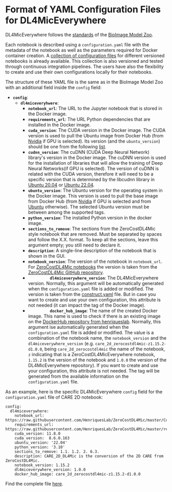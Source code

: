 # Format of YAML Configuration Files for DL4MicEverywhere

DL4MicEverywhere follows the [standards](https://bioimage.io/docs/#/bioimageio_model_spec) of the [BioImage Model Zoo](https://bioimage.io/#/). 

Each notebook is described using a `configuration.yaml` file with the metadata of the notebook as well as the parameters required for Docker container creation. A [collection of configuration files](https://github.com/HenriquesLab/DL4MicEverywhere/tree/main/notebooks) for different versioned notebooks is already available. This collection is also versioned and tested through continuous integration pipelines. The users have also the flexibility to create and use their own configurations locally for their notebooks. 

The structure of these YAML file is the same as in the BioImage Model Zoo with an additional field inside the `config` field:

* **`config`**:
    * **`dl4miceveryhwere`**:
        * **`notebook_url`**: The URL to the Jupyter notebook that is stored in the Docker image.
        * **`requirements_url`**: The URL Python dependencies that are installed in the Docker image.
        * **`cuda_version`**: The CUDA version in the Docker image. The CUDA version is used to pull the Ubuntu image from Docker Hub (from [Nvidia](https://hub.docker.com/r/nvidia/dcgm-exporter) if GPU is selected). Its version (and the `ubuntu_version`) should be one from the following [list](https://gitlab.com/nvidia/container-images/cuda/blob/master/doc/supported-tags.md).
        * **`cudnn_version`**: The cuDNN (CUDA Deep Neural Network) library's version in the Docker image. The cuDNN version is used for the installation of libraries that will allow the training of Deep Neural Networks(if GPU is selected). The version of cuDNN is related with the CUDA version, therefore it will need to be a specific version that is determined by the libcudnn library in [Ubuntu 20.04](https://developer.download.nvidia.com/compute/cuda/repos/ubuntu2004/x86_64/) or [Ubuntu 22.04](https://developer.download.nvidia.com/compute/cuda/repos/ubuntu2204/x86_64/).
        * **`ubuntu_version`**: The Ubuntu version for the operating system in the Docker image. This version is used to pull the base image from Docker Hub (from [Nvidia](https://hub.docker.com/r/nvidia/dcgm-exporter) if GPU is selected and from [Ubuntu](https://hub.docker.com/_/ubuntu) otherwise). The selected Ubuntu version must be between among the supported tags.
        * **`python_version`**: The installed Python version in the docker image.
        * **`sections_to_remove`**: The sections from the ZeroCostDL4Mic style notebook that are removed. Must be separated by spaces and follow the X.X. format. To keep all the sections, leave this argument empty; you still need to declare it.
        * **`description`**: A single-line description of the notebook that is shown in the GUI.
        * **`notebook_version`**: The version of the notebook in `notebook_url`. For [ZeroCostDL4Mic notebooks](https://github.com/HenriquesLab/DL4MicEverywhere/tree/main/notebooks/ZeroCostDL4Mic_notebooks) the version is taken from the [ZeroCostDL4Mic GitHub repository](https://github.com/HenriquesLab/ZeroCostDL4Mic/tree/master).
        * <span style="color:white"> *[optional]*</span> **`dl4miceverywhere_version`**: The DL4MicEverywhere version. Normally, this argument will be automatically generated when the `configuration.yaml` file is added or modified. The version is taken from the [construct.yaml](https://github.com/HenriquesLab/DL4MicEverywhere/blob/main/construct.yaml) file. But in case you want to create and use your own configuration, this attribute is not needed (it can impact the tag of the Docker image).
        * <span style="color:white"> *[optional]*</span> **`docker_hub_image`**: The name of the created Docker image. This name is used to check if there is an existing image on the [DockerHub repository from henriqueslab](https://hub.docker.com/repository/docker/henriqueslab/dl4miceverywhere/general). Normally, this argument ise automatically generated when the `configuration.yaml` file is added or modified. The value is a combination of the notebook name, the `notebook_version` and the `dl4miceverywhere_version` (e.g. `care_2d_zerocostdl4mic-z1.15.2-d1.0.0`, being `care_2d_zerocostdl4mic` the name of the notebook, `z` indicating that is a ZeroCostDL4MicEverywhere notebook, `1.15.2` is the version of the notebook and `1.0.0` the version of the DL4MicEverywhere repository). If you want to create and use your configuration, this attribute is not needed. The tag will be generated from the available information on the `configuration.yaml` file.

As an example, here is the specific DL4MicEverywhere `config` field for the `configuration.yaml` file of CARE 2D notebook:

```
config:
  dl4miceverywhere:
    notebook_url: https://raw.githubusercontent.com/HenriquesLab/ZeroCostDL4Mic/master/Colab_notebooks/CARE_2D_ZeroCostDL4Mic.ipynb
    requirements_url: https://raw.githubusercontent.com/HenriquesLab/ZeroCostDL4Mic/master/requirements_files/CARE_2D_requirements_simple.txt
    cuda_version: 11.8.0
    cuda_version:  8.6.0.163
    ubuntu_version: '22.04'
    python_version: '3.10'
    sections_to_remove: 1.1. 1.2. 2. 6.3.
    description: CARE_2D_DL4Mic is the conversion of the 2D CARE from ZeroCostDL4Mic. 
    notebook_version: 1.15.2
    dl4miceverywhere_version: 1.0.0
    docker_hub_image: care_2d_zerocostdl4mic-z1.15.2-d1.0.0
```
Find the complete file [here](https://github.com/HenriquesLab/DL4MicEverywhere/blob/main/notebooks/ZeroCostDL4Mic_notebooks/CARE_2D_DL4Mic/configuration.yaml). 
